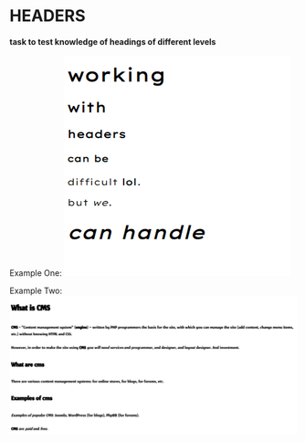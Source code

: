 HEADERS
========

#### task to test knowledge of headings of different levels

Example One:
![alt text](image/scrin.png)

Example Two:
![alt text](image/scrintwo.png)
